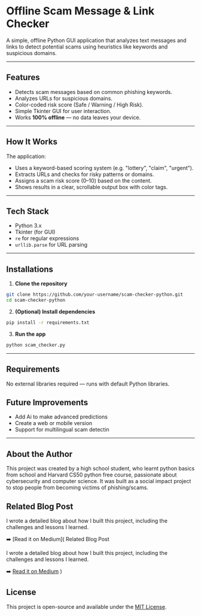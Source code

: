 
#  Offline Scam Message & Link Checker

A simple, offline Python GUI application that analyzes text messages and links to detect potential scams using heuristics like keywords and suspicious domains.

---

##  Features

- Detects scam messages based on common phishing keywords.
- Analyzes URLs for suspicious domains.
- Color-coded risk score (Safe / Warning / High Risk).
- Simple Tkinter GUI for user interaction.
- Works **100% offline** — no data leaves your device.

---

##  How It Works

The application:
- Uses a keyword-based scoring system (e.g. "lottery", "claim", "urgent").
- Extracts URLs and checks for risky patterns or domains.
- Assigns a scam risk score (0–10) based on the content.
- Shows results in a clear, scrollable output box with color tags.

---

##  Tech Stack

- Python 3.x
- Tkinter (for GUI)
- `re` for regular expressions
- `urllib.parse` for URL parsing

---

##  Installations

1. **Clone the repository**
```bash
git clone https://github.com/your-username/scam-checker-python.git
cd scam-checker-python
```

2. **(Optional) Install dependencies**
```bash
pip install -r requirements.txt
```

3. **Run the app**
```bash
python scam_checker.py
```

---

##  Requirements

No external libraries required — runs with default Python libraries.


## Future Improvements

- Add Ai to make advanced predictions
- Create a web or mobile version
- Support for multilingual scam detectin

---

##  About the Author

This project was created by a high school student, who learnt python basics from school and Harvard CS50 python free course, passionate about cybersecurity and computer science. It was built as a social impact project to stop people from becoming victims of phishing/scams. 

## Related Blog Post

I wrote a detailed blog about how I built this project, including the challenges and lessons I learned.

➡️ [Read it on Medium]( Related Blog Post

I wrote a detailed blog about how I built this project, including the challenges and lessons I learned.

➡️ [Read it on Medium](https://medium.com/@rajanenim/how-i-built-a-scam-message-and-link-checker-tool-using-python-14e1b4ad1fe6)
)


##  License

This project is open-source and available under the [MIT License](LICENSE).
